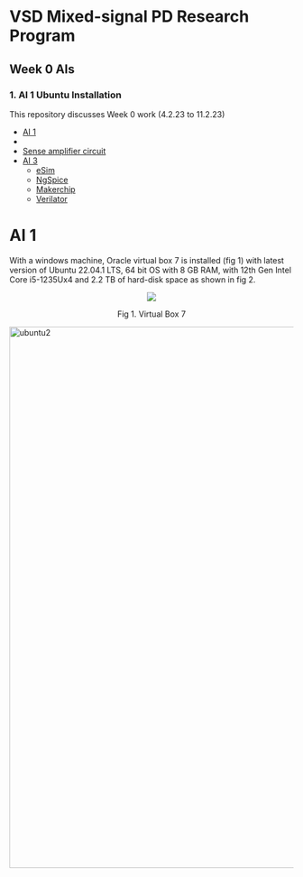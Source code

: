 # VSD Mixed-signal PD Research Program

## Week 0 AIs 

### 1. AI 1 Ubuntu Installation 

This repository discusses Week 0 work (4.2.23 to 11.2.23) 

- [AI 1](#ai-1)
- 
- [Sense amplifier circuit](#Sense-amplifier-circuit)
- [AI 3](#Open-Source-Tools-Used)
  * [eSim](#esim)
  * [NgSpice](#ngspice)
  * [Makerchip](#makerchip)
  * [Verilator](#verilator)


# AI 1

With a windows machine, Oracle virtual box 7 is installed (fig 1) with latest version of Ubuntu 22.04.1 LTS, 64 bit OS with 8 GB RAM, with 12th Gen Intel Core i5-1235Ux4 and 2.2 TB of hard-disk space as shown in fig 2.  

<p align="center">
<img src="[https://user-images.githubusercontent.com/99788755/218104264-10cd0595-1e00-41c3-9279-d6f01e55cdf4.png]">
</p> 
<p align="center">
Fig 1. Virtual Box 7 
</p>



<img width="960" alt="ubuntu2" src="https://user-images.githubusercontent.com/99788755/218106736-8ec1ca6f-91be-44ce-89e8-ce1ea2a667a4.png">






